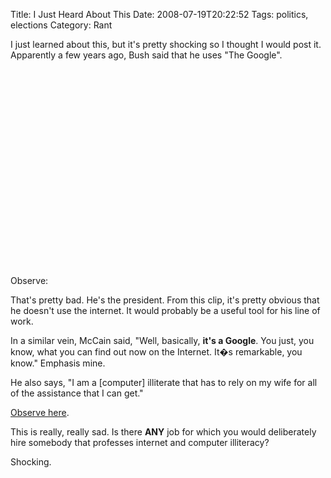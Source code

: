 Title: I Just Heard About This
Date: 2008-07-19T20:22:52
Tags: politics, elections
Category: Rant


I just learned about this, but it's pretty shocking so I thought I would post it. Apparently a few years ago, Bush said that he uses "The Google". 

Observe:
<object width="425" height="344"><param name="movie" value="http://www.youtube.com/v/MunMCO3uNdA&hl=en&fs=1"></param><param name="allowFullScreen" value="true"></param><embed src="http://www.youtube.com/v/MunMCO3uNdA&hl=en&fs=1" type="application/x-shockwave-flash" allowfullscreen="true" width="425" height="344"></embed></object>

That's pretty bad. He's the president. From this clip, it's pretty obvious that he doesn't use the internet. It would probably be a useful tool for his line of work.

In a similar vein, McCain said, "Well, basically, <strong>it's a Google</strong>. You just, you know, what you can find out now on the Internet. It�s remarkable, you know." Emphasis mine.

He also says, "I am a [computer] illiterate that has to rely on my wife for all of the assistance that I can get."

<a href="http://www.cnn.com/video/#/video/politics/2008/06/25/moos.mccain.doesnt.compute.cnn" target="_blank">Observe here</a>.

This is really, really sad. Is there <strong>ANY</strong> job for which you would deliberately hire somebody that professes internet and computer illiteracy?

Shocking.
